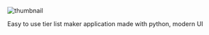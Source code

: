 ![thumbnail](https://github.com/Akascape/Easy-Tier-List/assets/89206401/38ab6f2d-f625-498a-ba19-b5cf03352068)

Easy to use tier list maker application made with python, modern UI

